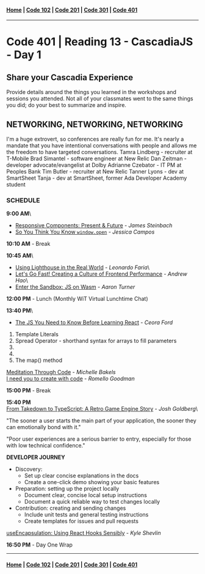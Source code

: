 #### [Home](../README.md) | [Code 102](../102main.md) | [Code 201](../201main.md) | [Code 301](../301main.md) | [Code 401](../401main.md)

---

# Code 401 | Reading 13 - CascadiaJS - Day 1

## **Share your Cascadia Experience**

Provide details around the things you learned in the workshops and sessions you attended. Not all of your classmates went to the same things you did; do your best to summarize and inspire.

## NETWORKING, NETWORKING, NETWORKING

I'm a huge extrovert, so conferences are really fun for me. It's nearly a mandate that you have intentional conversations with people and allows me the freedom to have targeted conversations.
Tamra Lindberg - recruiter at T-Mobile
Brad Simantel - software engineer at New Relic
Dan Zeitman - developer advocate/evangelist at Dolby
Adrianne Czebator - IT PM at Peoples Bank
Tim Butler - recruiter at New Relic
Tanner Lyons - dev at SmartSheet
Tanja - dev at SmartSheet, former Ada Developer Academy student

### **SCHEDULE**

**9:00 AM**\

-   [Responsive Components: Present & Future](https://2021.cascadiajs.com/speakers/james-steinbach) - _James Steinbach_
-   [So You Think You Know `window.open`](https://2021.cascadiajs.com/speakers/jessica-campos) - _Jessica Campos_

**10:10 AM** - Break

**10:45 AM**\

-   [Using Lighthouse in the Real World](https://2021.cascadiajs.com/speakers/leonardo-faria) - _Leonardo Faria_\
-   [Let's Go Fast! Creating a Culture of Frontend Performance](https://2021.cascadiajs.com/speakers/andrew-hao) - _Andrew Hao_\
-   [Enter the Sandbox: JS on Wasm](https://2021.cascadiajs.com/speakers/aaron-turner) - _Aaron Turner_

**12:00 PM** - Lunch (Monthly WiT Virtual Lunchtime Chat)

**13:40 PM**\

-   [The JS You Need to Know Before Learning React](https://2021.cascadiajs.com/speakers/ceora-ford) - _Ceora Ford_

1. Template Literals
1. Spread Operator - shorthand syntax for arrays to fill parameters
1.
1.
1. The map() method

[Meditation Through Code](https://2021.cascadiajs.com/speakers/michelle-bakels) - _Michelle Bakels_\
[I need you to create with code](https://2021.cascadiajs.com/speakers/romello-goodman) - _Romello Goodman_

**15:00 PM** - Break

**15:40 PM**\
[From Takedown to TypeScript: A Retro Game Engine Story](https://2021.cascadiajs.com/speakers/josh-goldberg) - _Josh Goldberg_\

"The sooner a user starts the main part of your application, the sooner they can emotionally bond with it."

"Poor user experiences are a serious barrier to entry, especially for those with low technical confidence."

**DEVELOPER JOURNEY**

-   Discovery:
    -   Set up clear concise explanations in the docs
    -   Create a one-click demo showing your basic features
-   Preparation: setting up the project locally
    -   Document clear, concise local setup instructions
    -   Document a quick reliable way to test changes locally
-   Contribution: creating and sending changes
    -   Include unit tests and general testing instructions
    -   Create templates for issues and pull requests

[useEncapsulation: Using React Hooks Sensibly](https://2021.cascadiajs.com/speakers/kyle-shevlin) - _Kyle Shevlin_

**16:50 PM** - Day One Wrap

---

#### [Home](../README.md) | [Code 102](../102main.md) | [Code 201](../201main.md) | [Code 301](../301main.md) | [Code 401](../401main.md)
